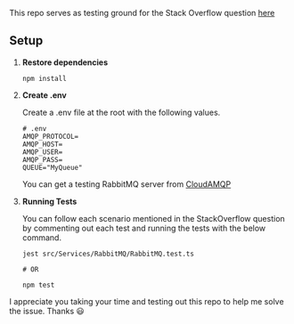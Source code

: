 
This repo serves as testing ground for the Stack Overflow question [here](https://stackoverflow.com/questions/66506510/testing-rabbitmq-connection-code-with-jest-results-in-weird-unsynchronized-out)

## Setup

1.  **Restore dependencies**

    ```shell
    npm install
    ```

2.  **Create .env**

    Create a .env file at the root with the following values.

    ```shell
    # .env
    AMQP_PROTOCOL=
    AMQP_HOST=
    AMQP_USER=
    AMQP_PASS=
    QUEUE="MyQueue"
    ```

    You can get a testing RabbitMQ server from [CloudAMQP](https://www.cloudamqp.com/)

3.  **Running Tests**
    
    You can follow each scenario mentioned in the StackOverflow question by commenting out each test and running the tests with the below command.
    
    ```shell
    jest src/Services/RabbitMQ/RabbitMQ.test.ts

    # OR

    npm test
    ```

I appreciate you taking your time and testing out this repo to help me solve the issue. Thanks 😃